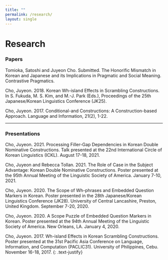 ```yaml
---
title: ""
permalink: /research/
layout: single
---
```


# Research

### Papers

Tomioka, Satoshi and Juyeon Cho. Submitted. The Honorific Mismatch in Korean and Japanese and its Implications in Pragmatic and Social Meaning. Contrastive Pragmatics.

Cho, Juyeon. 2018. Korean Wh-island Effects in Scrambling Constructions. In S. Fukuda, M. S. Kim, and M.-J. Park (Eds.), Proceedings of the 25th Japanese/Korean Linguistics Conference (JK25).

Cho, Juyeon. 2017. Conditional-and Constructions: A Construction-based Approach. Language and Information, 21(2), 1-22.

---

### Presentations

Cho, Juyeon. 2021. Processing Filler-Gap Dependencies in Korean Double Nominative Constructions. Talk presented at the 22nd International Circle of Korean Linguistics (ICKL). August 17-18, 2021.

Cho, Juyeon and Rebecca Tollan. 2021. The Role of Case in the Subject Advantage: Korean Double Nominative Constructions. Poster presented at the 95th Annual Meeting of the Linguistic Society of America. January 7-10, 2021.

Cho, Juyeon. 2020. The Scope of Wh-phrases and Embedded Question Markers in Korean. Poster presented in the 28th Japanese/Korean Linguistics Conference (JK28). University of Central Lancashire, Preston, United Kingdom. September 7-20, 2020.

Cho, Juyeon. 2020. A Scope Puzzle of Embedded Question Markers in Korean. Poster presented at the 94th Annual Meeting of the Linguistic Society of America. New Orleans, LA. January 4, 2020.

Cho, Juyeon. 2017. Wh-island Effects in Korean Scrambling Constructions. Poster presented at the 31st Pacific Asia Conference on Language, Information, and Computation (PACLIC31). University of Philippines, Cebu. November 16-18, 2017.
{: .text-justify}
